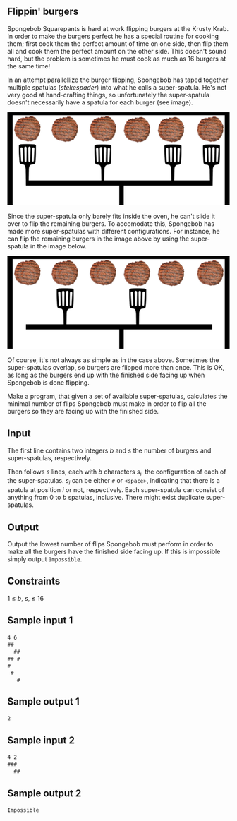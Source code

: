 ## Flippin' burgers
Spongebob Squarepants is hard at work flipping burgers at the Krusty Krab. In order to make the burgers perfect he has a special routine for cooking them; first cook them the perfect amount of time on one side, then flip them all and cook them the perfect amount on the other side. This doesn't sound hard, but the problem is sometimes he must cook as much as 16 burgers at the same time!

In an attempt parallellize the burger flipping, Spongebob has taped together multiple spatulas (_stekespader_) into what he calls a super-spatula. He's not very good at hand-crafting things, so unfortunately the super-spatula doesn't necessarily have a spatula for each burger (see image).

![](../images/burgers.png)

Since the super-spatula only barely fits inside the oven, he can't slide it over to flip the remaining burgers. To accomodate this, Spongebob has made more super-spatulas with different configurations. For instance, he can flip the remaining burgers in the image above by using the super-spatula in the image below.

![](../images/burgers2.png)

Of course, it's not always as simple as in the case above. Sometimes the super-spatulas overlap, so burgers are flipped more than once. This is OK, as long as the burgers end up with the finished side facing up when Spongebob is done flipping.

Make a program, that given a set of available super-spatulas, calculates the minimal number of flips Spongebob must make in order to flip all the burgers so they are facing up with the finished side.

## Input
The first line contains two integers _b_ and _s_ the number of burgers and super-spatulas, respectively.

Then follows _s_ lines, each with _b_ characters _s<sub>i</sub>_, the configuration of each of the super-spatulas. _s<sub>i</sub>_ can be either `#` or `<space>`, indicating that there is a spatula at position _i_ or not, respectively. Each super-spatula can consist of anything from 0 to _b_ spatulas, inclusive. There might exist duplicate super-spatulas.

## Output
Output the lowest number of flips Spongebob must perform in order to make all the burgers have the finished side facing up. If this is impossible simply output `Impossible`.

## Constraints
1 &le; _b_, _s_, &le; 16

## Sample input 1
```
4 6
##  
  ##
## #
#   
 #  
   #
```

## Sample output 1
```
2
```

## Sample input 2
```
4 2
### 
  ##
```

## Sample output 2
```
Impossible
```